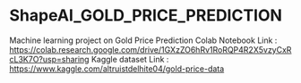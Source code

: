 # ShapeAI_GOLD_PRICE_PREDICTION
Machine learning project on Gold Price Prediction
Colab Notebook Link :
https://colab.research.google.com/drive/1GXzZO6hRv1RoRQP4R2X5vzyCxRcL3K7O?usp=sharing
Kaggle dataset Link :
https://www.kaggle.com/altruistdelhite04/gold-price-data
